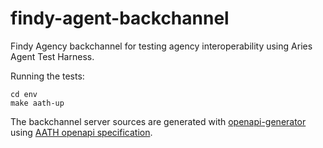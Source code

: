 # findy-agent-backchannel

Findy Agency backchannel for testing agency interoperability using Aries Agent Test Harness.

Running the tests:

```
cd env
make aath-up
```

The backchannel server sources are generated with [openapi-generator](https://openapi-generator.tech/) using [AATH openapi specification](https://github.com/hyperledger/aries-agent-test-harness/blob/main/docs/assets/openapi-spec.yml).
